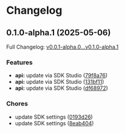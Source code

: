 # Changelog

## 0.1.0-alpha.1 (2025-05-06)

Full Changelog: [v0.0.1-alpha.0...v0.1.0-alpha.1](https://github.com/Accelerator321/MageBankSdk/compare/v0.0.1-alpha.0...v0.1.0-alpha.1)

### Features

* **api:** update via SDK Studio ([79f8a76](https://github.com/Accelerator321/MageBankSdk/commit/79f8a76c6d869f054009905337da33012d349349))
* **api:** update via SDK Studio ([131bf11](https://github.com/Accelerator321/MageBankSdk/commit/131bf11f80afcf8686d43032f189cfab42cd5994))
* **api:** update via SDK Studio ([df68972](https://github.com/Accelerator321/MageBankSdk/commit/df68972bb88bdd7bd9708812a2e2aea42898f985))


### Chores

* update SDK settings ([0193d26](https://github.com/Accelerator321/MageBankSdk/commit/0193d26e5613f8d92c5173ec8d770691fa5519de))
* update SDK settings ([8eab404](https://github.com/Accelerator321/MageBankSdk/commit/8eab404853d61567738f217ff7b936fdd9a6844c))
